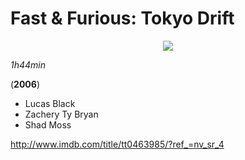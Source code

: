 # Fast & Furious: Tokyo Drift
<abbr title="HyperText Markup Language">
<p align="center"> 
<img src="https://images-na.ssl-images-amazon.com/images/M/MV5BMTQ2NTMxODEyNV5BMl5BanBnXkFtZTcwMDgxMjA0MQ@@._V1_UX182_CR0,0,182,268_AL_.jpg" >
</p>
</abbr>

*1h44min*  

(**2006**)  

* Lucas Black
* Zachery Ty Bryan
* Shad Moss  

http://www.imdb.com/title/tt0463985/?ref_=nv_sr_4